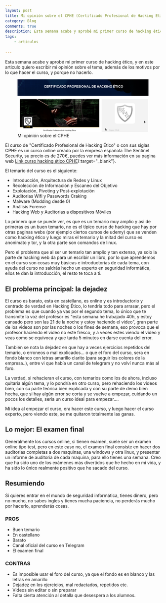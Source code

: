 ```yaml
---
layout: post
title: Mi opinión sobre el CPHE (Certificado Profesional de Hacking Etico)
category: Blog
comments: true
description: Esta semana acabe y aprobé mi primer curso de hacking ético, y en este articulo quiero escribir mi opinión sobre el tema, además de los motivos por lo que hacer el curso, y porque no hacerlo. 
tags:   
    - articulos

---
```


Esta semana acabe y aprobé mi primer curso de hacking ético, y en este articulo quiero escribir mi opinión sobre el tema, además de los motivos por lo que hacer el curso, y porque no hacerlo. 

<figure>
<img alt="Mi opinion sobre el cphe" class="img img-responsive" src="/resources/images/cphe-opinion.png"/>
<figcaption>
Mi opinión sobre el CPHE
</figcaption>
</figure>

El curso de "Certificado Profesional de Hacking Ético" o con sus siglas CPHE es un curso online creado por la empresa española The Sentinel Security, su precio es de 270€, puedes ver más información en su pagina web [Link curso hacking ético CPHE](https://thesecuritysentinel.es/curso/certificado-profesional-de-hacking-etico/){:target="_blank"}.

El temario del curso es el siguiente:

*  Introducción, Arquitectura de Redes y Linux
*  Recolección de Información y Escaneo del Objetivo
*  Explotación, Pivoting y Post-explotación
*  Auditorias Wifi y Passwords Craking
*  Malware (Modding desde 0)
*  Análisis Forense
*  Hacking Web y Auditorias a dispositivos Móviles
 
Lo primero que se puede ver, es que es un temario muy amplio y asi de primeras es un buen temario, no es el típico curso de hacking que hay por otras paginas webs (por ejemplo ciertos cursos de udemy) que se venden como hacking ético y luego miras el temario y la mitad del curso es anonimato y tor, y la otra parte son comandos de linux.

Pero el problema que al ser un temario tan amplio y tan extenso, ya solo la parte de hacking web da para un escribir un libro, por lo que aprendemos en el curso son cosas muy básicas e introductorias de cada tema, con ayuda del curso no saldrás hecho un experto en seguridad informática, ellos te dan la introducción, el resto te toca a ti.

## El problema principal: la dejadez

El curso es barato, esta en castellano, es online y es introductorio y centrado de verdad en Hacking Ético, lo tendría todo para arrasar, pero el problema es que cuando ya vas por el segundo tema, lo único que te transmite la voz del profesor es "esta semana he trabajado 40h, y estoy cansado pero son las 21 de la noche y estoy haciendo el video", gran parte de los videos son por las noches o los fines de semana, eso provoca que el profesor haciendo el video no este fresco, y a veces estes viendo el video y veas como se equivoca y que tarda 5 minutos en darse cuenta del error.

También se nota la dejadez en que hay a veces ejercicios repetidos del temario, o erroneos o mal explicados... o que el foro del curso, sera en fondo blanco con letras amarillo clarito (para seguir los colores de la empresa..), entre vi que había un canal de telegram y no volví nunca más al foro.

La verdad, si rehacieran el curso, con temarios como los de ahora, incluso quitaría algún tema, y lo pondría en otro curso, pero rehaciendo los videos bien, con su parte teórica bien explicada y con su parte de demo bien hecha, que si hay algún error se corta y se vuelve a empezar, cuidando un pocos los detalles, seria un curso ideal para empezar....

Mi idea al empezar el curso, era hacer este curso, y luego hacer el curso experto, pero viendo este, se me quitaron totalmente las ganas.

## Lo mejor: El examen final

Generalmente los cursos online, si tienen examen, suele ser un examen online tipo test, pero en este caso no, el examen final consiste en hacer dos auditorias completas a dos maquinas, una windows y otra linux, y presentar un informe de auditoria de cada maquina,  para ello tienes una semana.
Creo que ha sido uno de los exámenes más divertidos que he hecho en mi vida, y ha sido lo único realmente positivo que he sacado del curso.

## Resumiendo

Si quieres entrar en el mundo de seguridad informática, tienes dinero, pero no mucho, no sabes ingles y tienes mucha paciencia, no perderás mucho por hacerlo, aprenderás cosas.

### PROS

* Buen temario
* En castellano
* Barato
* Canal oficial del curso en Telegram
* El examen final

### CONTRAS

* Es imposible usar el foro del curso, ya que el fondo es en blanco y las letras en amarillo
* Dejadez en los ejercicios, mal redactados, repetidos etc.
* Videos sin editar o sin preparar
* Falta cierta atención al detalla que desespera a los alumnos.


